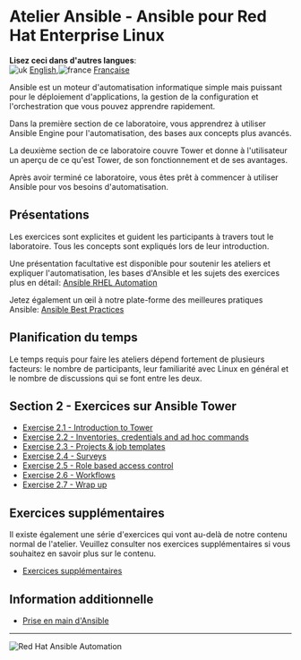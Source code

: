 # Atelier Ansible - Ansible pour Red Hat Enterprise Linux

**Lisez ceci dans d'autres langues**:
<br>![uk](../images/uk.png) [English](README.md),![france](../images/fr.png) [Française](README.fr.md)


Ansible est un moteur d'automatisation informatique simple mais puissant pour le déploiement d'applications, la gestion de la configuration et l'orchestration que vous pouvez apprendre rapidement.

Dans la première section de ce laboratoire, vous apprendrez à utiliser Ansible Engine pour l'automatisation, des bases aux concepts plus avancés.

La deuxième section de ce laboratoire couvre Tower et donne à l'utilisateur un aperçu de ce qu'est Tower, de son fonctionnement et de ses avantages.

Après avoir terminé ce laboratoire, vous êtes prêt à commencer à utiliser Ansible pour vos besoins d'automatisation.

## Présentations

Les exercices sont explicites et guident les participants à travers tout le laboratoire. Tous les concepts sont expliqués lors de leur introduction.

Une présentation facultative est disponible pour soutenir les ateliers et expliquer l'automatisation, les bases d'Ansible et les sujets des exercices plus en détail:
[Ansible RHEL Automation](../../decks/ansible_rhel.pdf)

Jetez également un œil à notre plate-forme des meilleures pratiques Ansible:
[Ansible Best Practices](../../decks/ansible_best_practices.pdf)

## Planification du temps


Le temps requis pour faire les ateliers dépend fortement de plusieurs facteurs: le nombre de participants, leur familiarité avec Linux en général et le nombre de discussions qui se font entre les deux.


## Section 2 - Exercices sur Ansible Tower

 - [Exercise 2.1 - Introduction to Tower](2.1-intro/README.fr.md)
 - [Exercise 2.2 - Inventories, credentials and ad hoc commands](2.2-cred/README.fr.md)
 - [Exercise 2.3 - Projects & job templates](2.3-projects/README.fr.md)
 - [Exercise 2.4 - Surveys](2.4-surveys/README.fr.md)
 - [Exercise 2.5 - Role based access control](2.5-rbac/README.fr.md)
 - [Exercise 2.6 - Workflows](2.6-workflows/README.fr.md)
 - [Exercise 2.7 - Wrap up](2.7-wrap/README.fr.md)

## Exercices supplémentaires

Il existe également une série d'exercices qui vont au-delà de notre contenu normal de l'atelier. Veuillez consulter nos exercices supplémentaires si vous souhaitez en savoir plus sur le contenu.

 - [Exercices supplémentaires](supplemental)

## Information additionnelle

 - [Prise en main d'Ansible](http://docs.ansible.com/ansible/latest/intro_getting_started.html)

---
![Red Hat Ansible Automation](../../images/rh-ansible-automation-platform.png)
